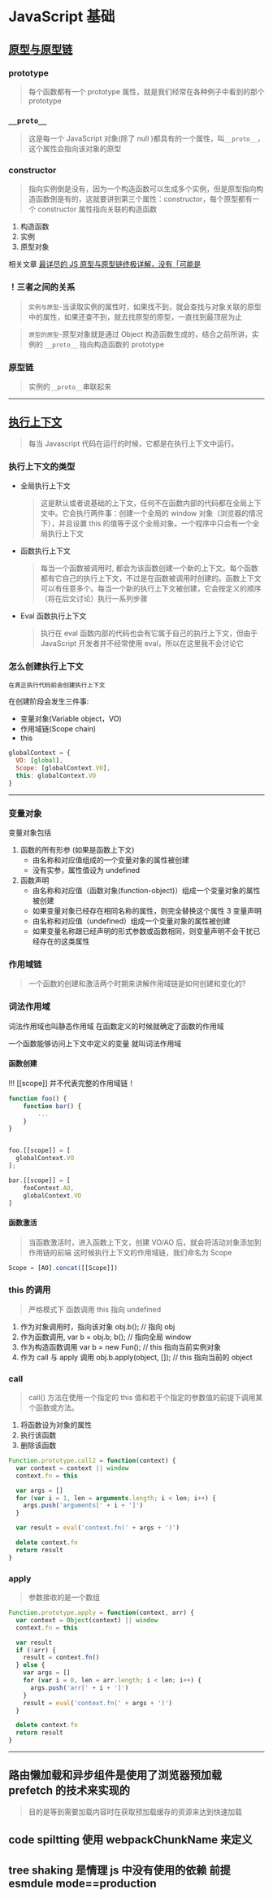 # JavaScript 基础

## [原型与原型链](https://github.com/mqyqingfeng/Blog/issues/2)

### prototype

> 每个函数都有一个 prototype 属性，就是我们经常在各种例子中看到的那个 prototype

### `__proto__`

> 这是每一个 JavaScript 对象(除了 null )都具有的一个属性，叫`__proto__`，这个属性会指向该对象的原型

### constructor

> 指向实例倒是没有，因为一个构造函数可以生成多个实例，但是原型指向构造函数倒是有的，这就要讲到第三个属性：constructor，每个原型都有一个 constructor 属性指向关联的构造函数

1. 构造函数
2. 实例
3. 原型对象

相关文章
[最详尽的 JS 原型与原型链终极详解，没有「可能是](https://www.jianshu.com/p/dee9f8b14771)

### ！三者之间的关系

> `实例与原型`-当读取实例的属性时，如果找不到，就会查找与对象关联的原型中的属性，如果还查不到，就去找原型的原型，一直找到最顶层为止

> `原型的原型`-原型对象就是通过 Object 构造函数生成的，结合之前所讲，实例的 `__proto__` 指向构造函数的 prototype

### 原型链

> 实例的`__proto__`串联起来

---

## [执行上下文](https://github.com/mqyqingfeng/Blog/issues/8)

> 每当 Javascript 代码在运行的时候，它都是在执行上下文中运行。

### 执行上下文的类型

- 全局执行上下文
  > 这是默认或者说基础的上下文，任何不在函数内部的代码都在全局上下文中。它会执行两件事：创建一个全局的 window 对象（浏览器的情况下），并且设置 this 的值等于这个全局对象。一个程序中只会有一个全局执行上下文
- 函数执行上下文
  > 每当一个函数被调用时, 都会为该函数创建一个新的上下文。每个函数都有它自己的执行上下文，不过是在函数被调用时创建的。函数上下文可以有任意多个。每当一个新的执行上下文被创建，它会按定义的顺序（将在后文讨论）执行一系列步骤
- Eval 函数执行上下文
  > 执行在 eval 函数内部的代码也会有它属于自己的执行上下文，但由于 JavaScript 开发者并不经常使用 eval，所以在这里我不会讨论它

### 怎么创建执行上下文

`在真正执行代码前会创建执行上下文`

在创建阶段会发生三件事:

- 变量对象(Variable object，VO)
- 作用域链(Scope chain)
- this

```js
globalContext = {
  VO: [global],
  Scope: [globalContext.VO],
  this: globalContext.VO
}
```

<!-- 初始化的同时，checkscope 函数被创建，保存作用域链到函数的内部属性[[scope]]

## 闭包 https://github.com/mqyqingfeng/Blog/issues/9

f 执行上下文维护了一个作用域链

```js
fContext = {
  Scope: [AO, checkscopeContext.AO, globalContext.VO],
}
``` -->

---

### 变量对象

变量对象包括

1. 函数的所有形参 (如果是函数上下文)
   - 由名称和对应值组成的一个变量对象的属性被创建
   - 没有实参，属性值设为 undefined
2. 函数声明
   - 由名称和对应值（函数对象(function-object)）组成一个变量对象的属性被创建
   - 如果变量对象已经存在相同名称的属性，则完全替换这个属性
     3 变量声明
   - 由名称和对应值（undefined）组成一个变量对象的属性被创建
   - 如果变量名称跟已经声明的形式参数或函数相同，则变量声明不会干扰已经存在的这类属性

### 作用域链

> 一个函数的创建和激活两个时期来讲解作用域链是如何创建和变化的?

### 词法作用域

词法作用域也叫静态作用域 在函数定义的时候就确定了函数的作用域

一个函数能够访问上下文中定义的变量 就叫词法作用域

#### 函数创建

!!! [[scope]] 并不代表完整的作用域链！

```js
function foo() {
    function bar() {
        ...
    }
}


foo.[[scope]] = [
  globalContext.VO
];

bar.[[scope]] = [
    fooContext.AO,
    globalContext.VO
]
```

#### 函数激活

> 当函数激活时，进入函数上下文，创建 VO/AO 后，就会将活动对象添加到作用链的前端 这时候执行上下文的作用域链，我们命名为 Scope

```js
Scope = [AO].concat([[Scope]])
```

### this 的调用

> 严格模式下 函数调用 this 指向 undefined

1. 作为对象调用时，指向该对象 obj.b(); // 指向 obj
2. 作为函数调用, var b = obj.b; b(); // 指向全局 window
3. 作为构造函数调用 var b = new Fun(); // this 指向当前实例对象
4. 作为 call 与 apply 调用 obj.b.apply(object, []); // this 指向当前的 object

### call

> call() 方法在使用一个指定的 this 值和若干个指定的参数值的前提下调用某个函数或方法。

1. 将函数设为对象的属性
2. 执行该函数
3. 删除该函数

```js
Function.prototype.call2 = function(context) {
  var context = context || window
  context.fn = this

  var args = []
  for (var i = 1, len = arguments.length; i < len; i++) {
    args.push('arguments[' + i + ']')
  }

  var result = eval('context.fn(' + args + ')')

  delete context.fn
  return result
}
```

### apply

> 参数接收的是一个数组

```js
Function.prototype.apply = function(context, arr) {
  var context = Object(context) || window
  context.fn = this

  var result
  if (!arr) {
    result = context.fn()
  } else {
    var args = []
    for (var i = 0, len = arr.length; i < len; i++) {
      args.push('arr[' + i + ']')
    }
    result = eval('context.fn(' + args + ')')
  }

  delete context.fn
  return result
}
```

---

## 路由懒加载和异步组件是使用了浏览器预加载 prefetch 的技术来实现的

> 目的是等到需要加载内容时在获取预加载缓存的资源来达到快速加载

## code spiltting 使用 webpackChunkName 来定义

## tree shaking 是情理 js 中没有使用的依赖 前提 esmdule mode==production
